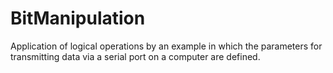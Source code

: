 # BitManipulation
Application of logical operations by an example in which the parameters for transmitting data via a serial port on a computer are defined.
